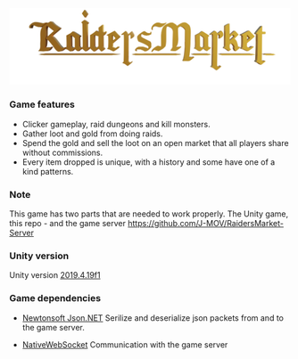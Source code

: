 ![](Assets/Images/game-title-alpha.png)

### Game features

-   Clicker gameplay, raid dungeons and kill monsters.
-   Gather loot and gold from doing raids.
-   Spend the gold and sell the loot on an open market that all players share without commissions.
-   Every item dropped is unique, with a history and some have one of a kind patterns.

### Note

This game has two parts that are needed to work properly. The Unity game, this repo - and the game server https://github.com/J-MOV/RaidersMarket-Server

### Unity version

Unity version [2019.4.19f1](https://unity3d.com/unity/qa/lts-releases)

### Game dependencies

-   [Newtonsoft Json.NET](https://www.newtonsoft.com/json) Serilize and deserialize json packets from and to the game server.

-   [NativeWebSocket](https://github.com/endel/NativeWebSocket) Communication with the game server
